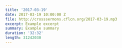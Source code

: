 ```yaml
---
title: '2017-03-19'
date: 2017-03-19 10:00:00 Z
file: http://crosssermons.cflcn.org/2017-03-19.mp3
excerpt: Example excerpt
summary: Example summary
duration: '32:32'
length: 31242030
---
```


